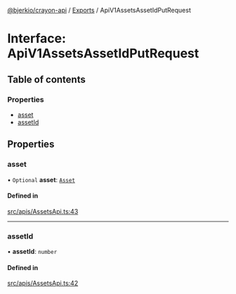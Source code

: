 [@bjerkio/crayon-api](../README.md) / [Exports](../modules.md) / ApiV1AssetsAssetIdPutRequest

# Interface: ApiV1AssetsAssetIdPutRequest

## Table of contents

### Properties

- [asset](ApiV1AssetsAssetIdPutRequest.md#asset)
- [assetId](ApiV1AssetsAssetIdPutRequest.md#assetid)

## Properties

### asset

• `Optional` **asset**: [`Asset`](Asset.md)

#### Defined in

[src/apis/AssetsApi.ts:43](https://github.com/bjerkio/crayon-api-js/blob/22cd66d/src/apis/AssetsApi.ts#L43)

___

### assetId

• **assetId**: `number`

#### Defined in

[src/apis/AssetsApi.ts:42](https://github.com/bjerkio/crayon-api-js/blob/22cd66d/src/apis/AssetsApi.ts#L42)
